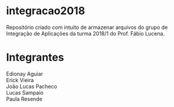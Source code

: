 # integracao2018

Repositório criado com intuito de armazenar arquivos do grupo de Integração de Aplicações da turma 2018/1 do Prof. Fábio Lucena.

# Integrantes
Edionay Aguiar <br>
Erick Vieira <br>
João Lucas Pacheco <br>
Lucas Sampaio <br>
Paula Resende <br>
